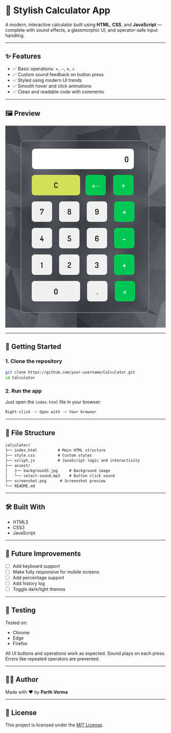 # 🔢 Stylish Calculator App

A modern, interactive calculator built using **HTML**, **CSS**, and **JavaScript** — complete with sound effects, a glassmorphic UI, and operator-safe input handling.

---

## ✨ Features

- ✅ Basic operations: +, −, ×, ÷
- ✅ Custom sound feedback on button press
- ✅ Styled using modern UI trends
- ✅ Smooth hover and click animations
- ✅ Clean and readable code with comments

---

## 🖼️ Preview

![Calculator Screenshot](screenshot.png)

---

## 🚀 Getting Started

### 1. Clone the repository

```bash
git clone https://github.com/your-username/Calculator.git
cd Calculator
```

### 2. Run the app

Just open the `index.html` file in your browser:

```bash
Right-click -> Open with -> Your browser
```

---

## 📁 File Structure

```
calculator/
├── index.html         # Main HTML structure
├── style.css          # Custom styles 
├── script.js          # JavaScript logic and interactivity
├── assest/
│   ├── background3.jpg     # Background image
│   └── select-sound.mp3    # Button click sound
├── screenshot.png      # Screenshot preview
└── README.md
```

---

## 🛠️ Built With

- HTML5
- CSS3
- JavaScript

---

## 📌 Future Improvements

- [ ] Add keyboard support
- [ ] Make fully responsive for mobile screens
- [ ] Add percentage support
- [ ] Add history log
- [ ] Toggle dark/light themes

---

## 🧪 Testing

Tested on:
- Chrome
- Edge
- Firefox

All UI buttons and operations work as expected. Sound plays on each press. Errors like repeated operators are prevented.

---

## 👨‍💻 Author

Made with ❤️ by **Parth Verma**

---

## 📄 License

This project is licensed under the [MIT License](LICENSE).
